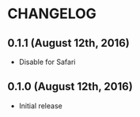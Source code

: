 # CHANGELOG

## 0.1.1 (August 12th, 2016)

- Disable for Safari

## 0.1.0 (August 12th, 2016)

- Initial release
